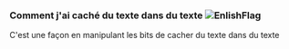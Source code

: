 ### Comment j'ai caché du texte dans du texte ![EnlishFlag](http://s3.amazonaws.com/pix.iemoji.com/images/emoji/apple/ios-12/256/united-kingdom.png)
C'est une façon en manipulant les bits de cacher du texte dans du texte

